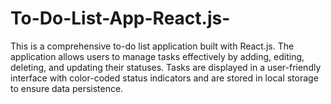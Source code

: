 # To-Do-List-App-React.js-
This is a comprehensive to-do list application built with React.js. The application allows users to manage tasks effectively by adding, editing, deleting, and updating their statuses. Tasks are displayed in a user-friendly interface with color-coded status indicators and are stored in local storage to ensure data persistence.
